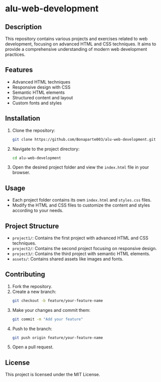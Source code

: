# alu-web-development

## Description
This repository contains various projects and exercises related to web development, focusing on advanced HTML and CSS techniques. It aims to provide a comprehensive understanding of modern web development practices.

## Features
- Advanced HTML techniques
- Responsive design with CSS
- Semantic HTML elements
- Structured content and layout
- Custom fonts and styles

## Installation
1. Clone the repository:
    ```sh
    git clone https://github.com/Bonaparte003/alu-web-development.git
    ```
2. Navigate to the project directory:
    ```sh
    cd alu-web-development
    ```
3. Open the desired project folder and view the `index.html` file in your browser.

## Usage
- Each project folder contains its own `index.html` and `styles.css` files.
- Modify the HTML and CSS files to customize the content and styles according to your needs.

## Project Structure
- `project1/`: Contains the first project with advanced HTML and CSS techniques.
- `project2/`: Contains the second project focusing on responsive design.
- `project3/`: Contains the third project with semantic HTML elements.
- `assets/`: Contains shared assets like images and fonts.

## Contributing
1. Fork the repository.
2. Create a new branch:
    ```sh
    git checkout -b feature/your-feature-name
    ```
3. Make your changes and commit them:
    ```sh
    git commit -m "Add your feature"
    ```
4. Push to the branch:
    ```sh
    git push origin feature/your-feature-name
    ```
5. Open a pull request.

## License
This project is licensed under the MIT License.